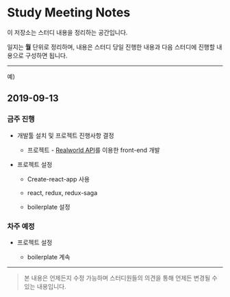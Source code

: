 # Study Meeting Notes

이 저장소는 스터디 내용을 정리하는 공간입니다.

일지는 <b>월</b> 단위로 정리하며, 내용은 스터디 당일 진행한 내용과 다음 스터디에 진행할 내용으로 구성하면 됩니다.

<hr />
예)

## 2019-09-13

### 금주 진행

- 개발툴 설치 및 프로젝트 진행사항 결정

  - 프로젝트 - [Realworld API](https://github.com/gothinkster/realworld)를 이용한 front-end 개발

- 프로젝트 설정

  - Create-react-app 사용

  - react, redux, redux-saga

  - boilerplate 설정

### 차주 예정

- 프로젝트 설정

  - boilerplate 계속

<hr />

> 본 내용은 언제든지 수정 가능하며 스터디원들의 의견을 통해 언제든 변경될 수 있는 내용입니다.
